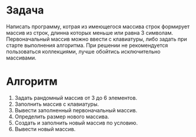 # **Задача**

Написать программу, котрая из имеющегося массива строк формирует массив из строк, длинна которых меньше или равна 3 символам. Первоначальный массив можно ввести с клавиатуры, либо задать при старте выполнения алгоритма. При решении не рекомендуется пользоваться коллекциями, лучше обойтись исключительно массивами.

# **Алгоритм**

1. Задать рандомный массив от 3 до 6 элементов.  
2. Заполнить массив с клавиатуры.
3. Вывести заполненный первоначальный массив.
4. Определить размер нового массива.  
5. Создать и заполнить новый массив по условию.
6. Вывести новый массив.
